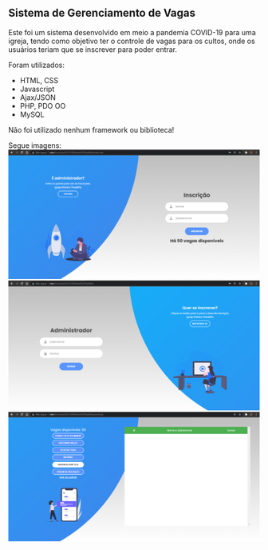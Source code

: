 ## Sistema de Gerenciamento de Vagas

Este foi um sistema desenvolvido em meio a pandemia COVID-19 para uma igreja, tendo como objetivo ter o controle de vagas para os cultos, onde os usuários teriam que se inscrever para poder entrar.

Foram utilizados:
- HTML, CSS
- Javascript
- Ajax/JSON
- PHP, PDO OO
- MySQL

Não foi utilizado nenhum framework ou biblioteca!

Segue imagens:
![Alt Text](img/screenshots/Cadastro.png)
![Alt Text](img/screenshots/Login.png)
![Alt Text](img/screenshots/Listagem.png)
